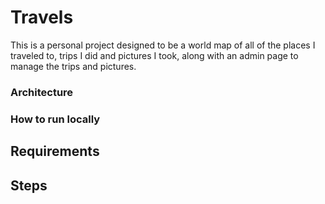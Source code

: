 # Travels

This is a personal project designed to be a world map of all of the places I traveled to, trips I did and pictures I took, along with an admin page to manage the trips and pictures.

### Architecture

### How to run locally

## Requirements

## Steps
